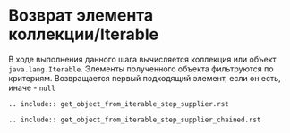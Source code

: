 # Возврат элемента коллекции/Iterable

В ходе выполнения данного шага вычисляется коллекция или объект `java.lang.Iterable`. Элементы полученного объекта
фильтруются по критериям. Возвращается первый подходящий элемент, если он есть, иначе - `null`

```{eval-rst}
.. include:: get_object_from_iterable_step_supplier.rst
```

```{eval-rst}
.. include:: get_object_from_iterable_step_supplier_chained.rst
```



